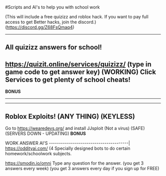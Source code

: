#Scripts and AI's to help you with school work

(This will include a free quizizz and roblox hack. If you want to pay full access to get Better hacks, join the discord.) (https://discord.gg/Z68FsQmaq4)



----------------------------

All quizizz answers for school! 
--------------------------------------
https://quizit.online/services/quizizz/
(type in game code to get answer key) (WORKING)
Click Services to get plenty of school cheats!
--------------------------------------------
**BONUS**

----------------------------------

--------------------------------------
Roblox Exploits! (ANY THING) (KEYLESS)
--------------------------
Go to https://wearedevs.org/ and install JJsploit (Not a virus) (SAFE) 
(SERVERS DOWN - UPDATING) **BONUS**



WORK ANSWER AI'S
----------------------------------------|
https://oddityai.com/ (4 Specially designed bots to do certain homework/schoolwork subjects.

https://smodin.io/omni Type any question for the answer. (you get 3 answers every week) (you get 3 answers every day if you sign up for FREE)
